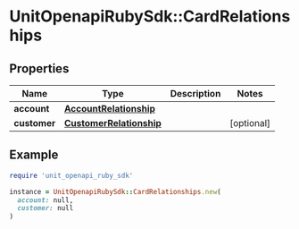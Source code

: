 # UnitOpenapiRubySdk::CardRelationships

## Properties

| Name | Type | Description | Notes |
| ---- | ---- | ----------- | ----- |
| **account** | [**AccountRelationship**](AccountRelationship.md) |  |  |
| **customer** | [**CustomerRelationship**](CustomerRelationship.md) |  | [optional] |

## Example

```ruby
require 'unit_openapi_ruby_sdk'

instance = UnitOpenapiRubySdk::CardRelationships.new(
  account: null,
  customer: null
)
```

